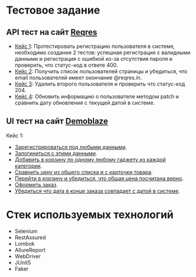 # Тестовое задание

## API тест на сайт [Reqres](https://reqres.in/)
* [Кейс 1](src/test/java/APItestforReqres/RegisterTest/RegisterUser.java): Протестировать регистрацию пользователя в системе, необходимо создание 2 тестов: успешная регистрация с валидными данными и регистрация с ошибкой из-за отсутствия пароля и проверить, что статус-код в ответе 400.
* [Кейс 2](src/test/java/APItestforReqres/GetTest/GetUser.java): Получить список пользователей страницы и убедиться, что email пользователей имеет окончание @reqres.in.
* [Кейс 3](src/test/java/APItestforReqres/DeleteTest/DeleteUser.java): Удалить второго пользователя и проверить что статус-код 204.
* [Кейс 4](src/test/java/APItestforReqres/UpdateTest/UpdateUserData.java): Обновить информацию о пользователе методом patch и сравнить дату обновления с текущей датой в системе.

## UI тест на сайт [Demoblaze](https://www.demoblaze.com/)

Кейс 1:
* [Зарегистрироваться под любыми данными](src/test/java/UItestforDemoblaze/RegistrationPage.java).
* [Залогиниться с этими данными](src/test/java/UItestforDemoblaze/LogInPage.java).
* [Добавить в корзину по одному любому гаджету из каждой категории](src/test/java/UItestforDemoblaze/CatalogPage.java).
* [Сравнить цену из общего списка и с карточки товара](src/test/java/UItestforDemoblaze/CatalogPage.java).
* [Перейти в корзину и убедиться, что общая цена посчитана верно](src/test/java/UItestforDemoblaze/CartPage.java).
* [Оформить заказ](src/test/java/UItestforDemoblaze/CartPage.java).
* [Убедиться что дата в конце заказа совпадает с датой в системе](src/test/java/UItestforDemoblaze/CartPage.java).


# Стек используемых технологий
* Selenium
* RestAssured
* Lombok
* AllureReport
* WebDriver
* JUnit5
* Faker
